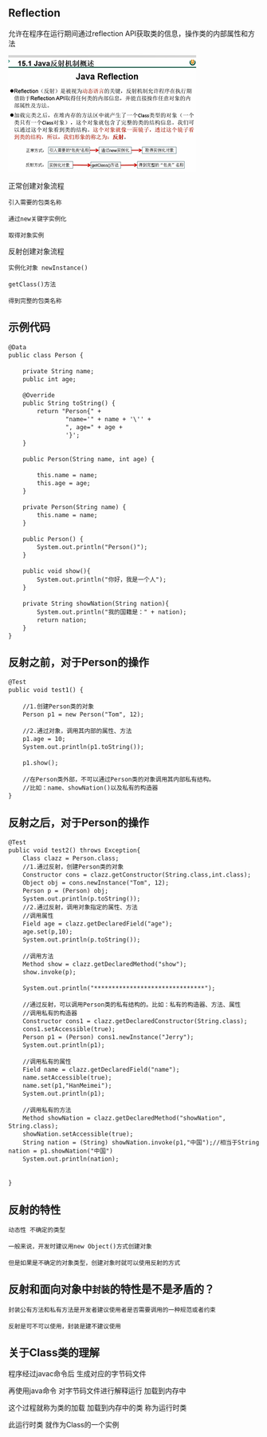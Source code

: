 Reflection
---

允许在程序在运行期间通过reflection API获取类的信息，操作类的内部属性和方法

![img_16.png](img_16.png)

正常创建对象流程

    引入需要的包类名称

    通过new关键字实例化

    取得对象实例

反射创建对象流程

    实例化对象 newInstance()

    getClass()方法

    得到完整的包类名称


示例代码
---

    @Data
    public class Person {
    
        private String name;
        public int age;
    
        @Override
        public String toString() {
            return "Person{" +
                    "name='" + name + '\'' +
                    ", age=" + age +
                    '}';
        }
    
        public Person(String name, int age) {
    
            this.name = name;
            this.age = age;
        }
    
        private Person(String name) {
            this.name = name;
        }
    
        public Person() {
            System.out.println("Person()");
        }
    
        public void show(){
            System.out.println("你好，我是一个人");
        }
    
        private String showNation(String nation){
            System.out.println("我的国籍是：" + nation);
            return nation;
        }
    }

反射之前，对于Person的操作
---

    @Test
    public void test1() {

        //1.创建Person类的对象
        Person p1 = new Person("Tom", 12);

        //2.通过对象，调用其内部的属性、方法
        p1.age = 10;
        System.out.println(p1.toString());

        p1.show();

        //在Person类外部，不可以通过Person类的对象调用其内部私有结构。
        //比如：name、showNation()以及私有的构造器
    }

反射之后，对于Person的操作
---

    @Test
    public void test2() throws Exception{
        Class clazz = Person.class;
        //1.通过反射，创建Person类的对象
        Constructor cons = clazz.getConstructor(String.class,int.class);
        Object obj = cons.newInstance("Tom", 12);
        Person p = (Person) obj;
        System.out.println(p.toString());
        //2.通过反射，调用对象指定的属性、方法
        //调用属性
        Field age = clazz.getDeclaredField("age");
        age.set(p,10);
        System.out.println(p.toString());

        //调用方法
        Method show = clazz.getDeclaredMethod("show");
        show.invoke(p);

        System.out.println("*******************************");

        //通过反射，可以调用Person类的私有结构的。比如：私有的构造器、方法、属性
        //调用私有的构造器
        Constructor cons1 = clazz.getDeclaredConstructor(String.class);
        cons1.setAccessible(true);
        Person p1 = (Person) cons1.newInstance("Jerry");
        System.out.println(p1);

        //调用私有的属性
        Field name = clazz.getDeclaredField("name");
        name.setAccessible(true);
        name.set(p1,"HanMeimei");
        System.out.println(p1);

        //调用私有的方法
        Method showNation = clazz.getDeclaredMethod("showNation", String.class);
        showNation.setAccessible(true);
        String nation = (String) showNation.invoke(p1,"中国");//相当于String nation = p1.showNation("中国")
        System.out.println(nation);


    }

反射的特性
---

    动态性 不确定的类型

    一般来说，开发时建议用new Object()方式创建对象

    但是如果是不确定的对象类型，创建对象时就可以使用反射的方式

反射和面向对象中`封装`的特性是不是矛盾的？
---

    封装公有方法和私有方法是开发者建议使用者是否需要调用的一种规范或者约束

    反射是可不可以使用，封装是建不建议使用

关于Class类的理解
---

程序经过javac命令后 生成对应的字节码文件

再使用java命令 对字节码文件进行解释运行 加载到内存中

这个过程就称为类的加载 加载到内存中的类 称为运行时类

此运行时类 就作为Class的一个实例 


 